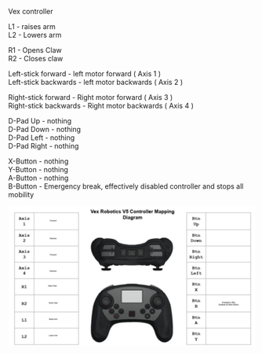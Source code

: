 Vex controller

L1 - raises arm<br>
L2 - Lowers arm<br>

R1 - Opens Claw<br>
R2 - Closes claw<br>

Left-stick forward - left motor forward ( Axis 1 )<br>
Left-stick backwards - left motor backwards ( Axis 2 )<br>

Right-stick forward - Right motor forward ( Axis 3 )<br>
Right-stick backwards - Right motor backwards ( Axis 4 )<br>

D-Pad Up - nothing<br>
D-Pad Down - nothing<br>
D-Pad Left - nothing<br>
D-Pad Right - nothing<br>

X-Button - nothing<br>
Y-Button - nothing<br>
A-Button - nothing<br>
B-Button - Emergency break, effectively disabled controller and stops all mobility<br>



![Alt text](./Vex_Controller_Diagram_key_mapping.png)